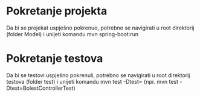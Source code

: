 # Pokretanje projekta
Da bi se projekat uspješno pokrenuo, potrebno se navigirati u root direktorij (folder Model) i unijeti komandu mvn spring-boot:run
# Pokretanje testova
Da bi se testovi uspješno pokrenuli, potrebno se navigirati u root direktorij testova (folder test) i unijeti komandu mvn test -Dtest=<ime fajla sa testovima> (npr. mvn test -Dtest=BolestControllerTest)

